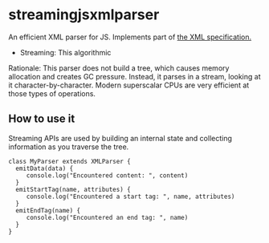 # streamingjsxmlparser
An efficient XML parser for JS. Implements part of [the XML specification.](https://www.w3.org/TR/xml/)

* Streaming: This algorithmic 

Rationale: This parser does not build a tree, which causes memory allocation and creates GC pressure. Instead, it parses in a stream, looking at it character-by-character. Modern superscalar CPUs are very efficient at those types of operations.


## How to use it

Streaming APIs are used by building an internal state and collecting information as you traverse the tree.

```
class MyParser extends XMLParser {
  emitData(data) {
     console.log("Encountered content: ", content)
  }
  emitStartTag(name, attributes) {
     console.log("Encountered a start tag: ", name, attributes)
  }
  emitEndTag(name) {
     console.log("Encountered an end tag: ", name)
  }
}
```

